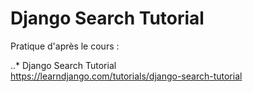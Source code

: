 # Django Search Tutorial

Pratique d'après le cours : 
   
..* Django Search Tutorial  
https://learndjango.com/tutorials/django-search-tutorial